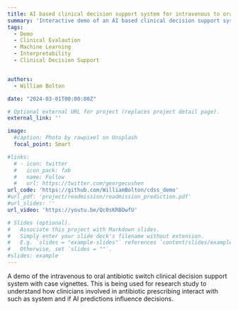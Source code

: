 ```yaml
---
title: AI based clinical decision support system for intravenous to oral antibiotic switching
summary: 'Interactive demo of an AI based clinical decision support system'
tags:
  - Demo
  - Clinical Evalaution
  - Machine Learning
  - Interpretability
  - Clinical Decision Support


authors:
  - William Bolton

date: "2024-03-01T00:00:00Z"

# Optional external URL for project (replaces project detail page).
external_link: ''

image:
  #caption: Photo by rawpixel on Unsplash
  focal_point: Smart

#links:
  # - icon: twitter
  #   icon_pack: fab
  #   name: Follow
  #   url: https://twitter.com/georgecushen
url_code: 'https://github.com/WilliamBolton/cdss_demo'
#url_pdf: 'project/readmission/readmission_prediction.pdf'
#url_slides: ''
url_video: 'https://youtu.be/Qc0sKRBOwfU'

# Slides (optional).
#   Associate this project with Markdown slides.
#   Simply enter your slide deck's filename without extension.
#   E.g. `slides = "example-slides"` references `content/slides/example-slides.md`.
#   Otherwise, set `slides = ""`.
#slides: example
---
```


A demo of the intravenous to oral antibiotic switch clinical decision support system with case vignettes. This is being used for research study to understand how clinicians involved in antibiotic prescribing interact with such as system and if AI predictions influence decisions.
